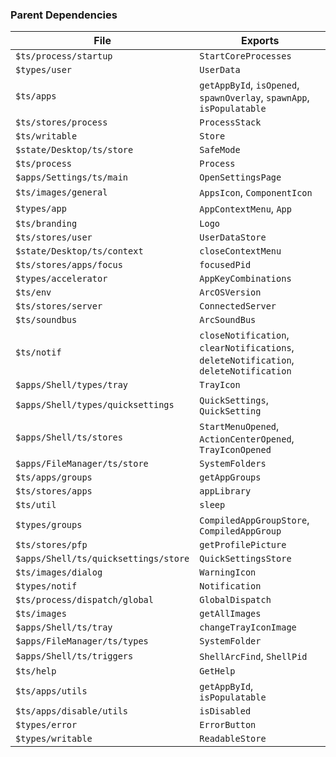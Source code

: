 ### Parent Dependencies

| File | Exports |
| ---- | ------- |
| `$ts/process/startup` | `StartCoreProcesses` |
| `$types/user` | `UserData` |
| `$ts/apps` | `getAppById`, `isOpened`, `spawnOverlay`, `spawnApp`, `isPopulatable` |
| `$ts/stores/process` | `ProcessStack` |
| `$ts/writable` | `Store` |
| `$state/Desktop/ts/store` | `SafeMode` |
| `$ts/process` | `Process` |
| `$apps/Settings/ts/main` | `OpenSettingsPage` |
| `$ts/images/general` | `AppsIcon`, `ComponentIcon` |
| `$types/app` | `AppContextMenu`, `App` |
| `$ts/branding` | `Logo` |
| `$ts/stores/user` | `UserDataStore` |
| `$state/Desktop/ts/context` | `closeContextMenu` |
| `$ts/stores/apps/focus` | `focusedPid` |
| `$types/accelerator` | `AppKeyCombinations` |
| `$ts/env` | `ArcOSVersion` |
| `$ts/stores/server` | `ConnectedServer` |
| `$ts/soundbus` | `ArcSoundBus` |
| `$ts/notif` | `closeNotification`, `clearNotifications`, ` deleteNotification`, `deleteNotification` |
| `$apps/Shell/types/tray` | `TrayIcon` |
| `$apps/Shell/types/quicksettings` | `QuickSettings`, `QuickSetting` |
| `$apps/Shell/ts/stores` | `StartMenuOpened`, `ActionCenterOpened`, ` TrayIconOpened` |
| `$apps/FileManager/ts/store` | `SystemFolders` |
| `$ts/apps/groups` | `getAppGroups` |
| `$ts/stores/apps` | `appLibrary` |
| `$ts/util` | `sleep` |
| `$types/groups` | `CompiledAppGroupStore`, `CompiledAppGroup` |
| `$ts/stores/pfp` | `getProfilePicture` |
| `$apps/Shell/ts/quicksettings/store` | `QuickSettingsStore` |
| `$ts/images/dialog` | `WarningIcon` |
| `$types/notif` | `Notification` |
| `$ts/process/dispatch/global` | `GlobalDispatch` |
| `$ts/images` | `getAllImages` |
| `$apps/Shell/ts/tray` | `changeTrayIconImage` |
| `$apps/FileManager/ts/types` | `SystemFolder` |
| `$apps/Shell/ts/triggers` | `ShellArcFind`, `ShellPid` |
| `$ts/help` | `GetHelp` |
| `$ts/apps/utils` | `getAppById`, `isPopulatable` |
| `$ts/apps/disable/utils` | `isDisabled` |
| `$types/error` | `ErrorButton` |
| `$types/writable` | `ReadableStore` |
